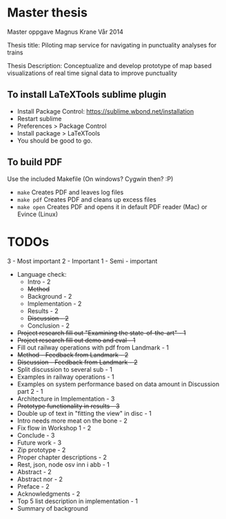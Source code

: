Master thesis
==================

Master oppgave Magnus Krane
Vår 2014


Thesis title:
Piloting map service for navigating in punctuality analyses for trains

Thesis Description:
Conceptualize and develop prototype of map based visualizations of real time signal data to improve punctuality

To install LaTeXTools sublime plugin
------
 * Install Package Control: https://sublime.wbond.net/installation
 * Restart sublime
 * Preferences > Package Control
 * Install package > LaTeXTools
 * You should be good to go.

To build PDF
-------
Use the included Makefile (On windows? Cygwin then? :P)
 * ```make``` Creates PDF and leaves log files
 * ```make pdf``` Creates PDF and cleans up excess files
 * ```make open``` Creates PDF and opens it in default PDF reader (Mac) or Evince (Linux)


 TODOs
 ========
 3 - Most important
 2 - Important
 1 - Semi - important
 * Language check:
 	* Intro - 2
 	* ~~Method~~
 	* Background - 2 
 	* Implementation - 2
 	* Results - 2
 	* ~~Discussion - 2~~
 	* Conclusion - 2
 * ~~Project research fill out "Examining the state-of-the-art" - 1~~
 * ~~Project research fill out demo and eval - 1~~
 * Fill out railway operations with pdf from Landmark - 1
 * ~~Method - Feedback from Landmark - 2~~
 * ~~Discussion - Feedback from Landmark - 2~~
 * Split discussion to several sub - 1
 * Examples in railway operations - 1
 * Examples on system performance based on data amount in Discussion part 2 - 1
 * Architecture in Implementation - 3
 * ~~Prototype functionality in results - 3~~
 * Double up of text in "fitting the view" in disc - 1
 * Intro needs more meat on the bone - 2
 * Fix flow in Workshop 1 - 2
 * Conclude - 3
 * Future work - 3 
 * Zip prototype - 2
 * Proper chapter descriptions - 2
 * Rest, json, node osv inn i abb - 1
 * Abstract - 2
 * Abstract nor - 2 
 * Preface - 2
 * Acknowledgments - 2
 * Top 5 list description in implementation - 1
 * Summary of background
